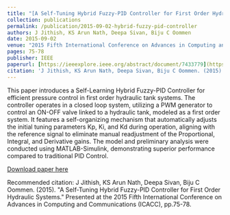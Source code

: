 ```yaml
---
title: "[A Self-Tuning Hybrid Fuzzy-PID Controller for First Order Hydraulic Systems](https://ieeexplore.ieee.org/abstract/document/7433779)"
collection: publications
permalink: /publication/2015-09-02-hybrid-fuzzy-pid-controller
authors: J Jithish, KS Arun Nath, Deepa Sivan, Biju C Oommen
date: 2015-09-02
venue: "2015 Fifth International Conference on Advances in Computing and Communications (ICACC)"
pages: 75-78
publisher: IEEE
paperurl: [https://ieeexplore.ieee.org/abstract/document/7433779](https://ieeexplore.ieee.org/abstract/document/7433779)
citation: 'J Jithish, KS Arun Nath, Deepa Sivan, Biju C Oommen. (2015). "A Self-Tuning Hybrid Fuzzy-PID Controller for First Order Hydraulic Systems." Presented at the 2015 Fifth International Conference on Advances in Computing and Communications (ICACC), pp.75-78.'
---
```

This paper introduces a Self-Learning Hybrid Fuzzy-PID Controller for efficient pressure control in first order hydraulic tank systems. The controller operates in a closed loop system, utilizing a PWM generator to control an ON-OFF valve linked to a hydraulic tank, modeled as a first order system. It features a self-organizing mechanism that automatically adjusts the initial tuning parameters Kp, Ki, and Kd during operation, aligning with the reference signal to eliminate manual readjustment of the Proportional, Integral, and Derivative gains. The model and preliminary analysis were conducted using MATLAB-Simulink, demonstrating superior performance compared to traditional PID Control.

[Download paper here](https://ieeexplore.ieee.org/abstract/document/7433779)

Recommended citation: J Jithish, KS Arun Nath, Deepa Sivan, Biju C Oommen. (2015). "A Self-Tuning Hybrid Fuzzy-PID Controller for First Order Hydraulic Systems." Presented at the 2015 Fifth International Conference on Advances in Computing and Communications (ICACC), pp.75-78.